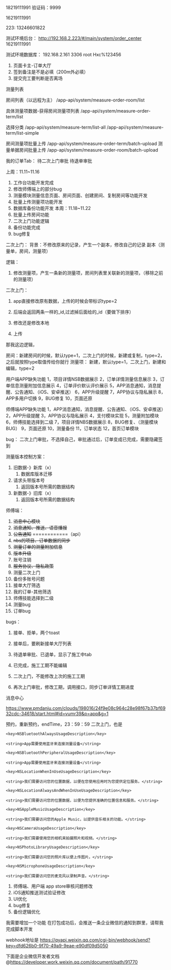 18219111991
验证码：9999

16219111991

223:
13246601822

测试环境后台：
http://192.168.2.223/#/main/system/order_center
16219111991

测试环境数据库：
192.168.2.161 3306
root
Hxc%123456


1. 页面卡主-订单大厅
2. 签到备注是不是必填（200m外必填）
3. 提交完工要判断是否离场



测量列表

房间列表（以远程为主）
/app-api/system/measure-order-room/list


具体测量项数据-获得房间测量项列表
/app-api/system/measure-order-term/list

选择分类
/app-api/system/measure-term/list-all
/app-api/system/measure-term/list-simple

房间测量项批量上传
/app-api/system/measure-order-term/batch-upload
测量单据房间批量上传
/app-api/system/measure-order-room/batch-upload


我的订单Tab：
待二次上门审批
待退单审批



上周：11.11~11.16
1. 工作台功能开发完成
2. 修改师傅端上的部分bug
3. 测量模块测量信息页面、房间页面、创建房间、复制房间等功能开发
4. 批量上传测量项功能开发
5. 数据库备份功能开发
本周：11.18~11.22
1. 批量上传房间功能
2. 二次上门功能逻辑
3. 备份功能完成
4. bug修复



二次上门：
背景：不修改原来的记录，产生一个副本，修改自己的记录
副本（测量单，房间，测量项）


逻辑：


1. 修改测量项，产生一条新的测量项，房间列表里关联新的测量项，（移除之前的测量项）

二次上门：
1. app直接修改原有数据，上传的时候会带标识type=2
2. 后端会返回两条一样的_id,过滤掉后面给的_id（要做下排序）





3. 修改还是修改本地
4. 上传
   
   

那我这边逻辑，

房间：新建房间的时候，默认type=1，二次上门的时候，新建或复制，type=2，之后就按照type取值传给你就行
测量项： 新建，默认type=1，二次上门，新建和编辑，type=2


用户端APP缺失功能
1，项目详情NSB数据展示
2，订单详情测量信息展示
3，订单信息测量附加信息展示
4，订单评价默认评价展示
5，APP消息通知，消息提醒、公告通知、（iOS、安卓推送）
6，APP升级提醒
7，APP协议与隐私展示
8，APP多用户切换
9，BUG修复
10，页面还原


师傅端APP缺失功能
1，APP消息通知，消息提醒、公告通知、（iOS、安卓推送）
2，APP升级提醒
3，APP协议与隐私展示
4，支付模块实现
5，测量附加模块
6，师傅技能选择到二级
7，项目详情NBS数据展示
8，BUG修复、（测量模块BUG）
9，页面还原
10，测量备份
11，订单状态
12，首页订单模块


bug：
二次上门审批，不选择自己，审批通过后，订单变成已完成，需要隐藏签到



测量版本控制方案：

1. 旧数据-》新库（x）
	1. 数据库版本迁移
2. 请求头带版本号
	1. 返回版本号所需的数据结构
3. 新数据-》旧库（x）
	1. 返回版本号所需的数据结构




师傅端：
1. ~~消息中心模块~~
2. ~~消息通知、推送、语音播报~~
3. ~~公告通知~~                 ============（api）
4. ~~nbs的项目、订单数据的同步~~
5. ~~测量订单的测量附加信息~~
6. ~~版本升级~~
7. 账号注销
8. ~~服务协议、隐私政策~~
9. 测量二次上门
10. 备份多账号问题
11. 接单大厅筛选
12. 我的订单-其他筛选
13. 师傅技能选择到二级
14. 测量bug
15. 订单bug



bugs：
1. 接单、拒单，两个toast
2. 接单后，要刷新接单大厅列表
3. 待退单审批、已退单，显示了施工中tab


1. 已完成，施工工期不能编辑
2. 二次上门，不能修改上次的施工工期
3. 再次上门审批，修改工期，调用接口，同步订单详情工期进度



消息中心

https://www.pmdaniu.com/clouds/198016/24f9e08c964c28e98f67b37bf6932cdc-34618/start.html#id=vumr39&p=app&g=1


预约，重新预约，endTime，23：59：59
二次上门，也是


```
<key>NSBluetoothAlwaysUsageDescription</key>

<string>App需要使用蓝牙来连接测量设备</string>

<key>NSBluetoothPeripheralUsageDescription</key>

<string>App需要使用蓝牙来连接测量设备</string>

<key>NSLocationWhenInUseUsageDescription</key>

<string>我们需要访问您的位置数据，以便在您使用应用时为您提供定位服务。</string>

<key>NSLocationAlwaysAndWhenInUseUsageDescription</key>

<string>我们需要访问您的位置数据，以便为您提供准确的位置信息和服务。</string>

<key>NSAppleMusicUsageDescription</key>

<string>我们需要访问您的Apple Music，以提供音乐相关的功能。</string>

<key>NSCameraUsageDescription</key>

<string>我们需要使用您的相机来拍摄照片和视频。</string>

<key>NSPhotoLibraryUsageDescription</key>

<string>我们需要访问您的照片库以便上传图片。</string>

<key>NSMicrophoneUsageDescription</key>

<string>我们需要访问您的麦克风以录制声音。</string>
```


1. 师傅端、用户端 app store审核问题修改
2. iOS通知推送测试验证修改
3. UI优化
4. bug修复
5. 备份逻辑优化







我需要增加一个功能
在打包成功后，会推送一条企业微信的通知到群里，请帮我完成脚本开发

webhook地址是
https://qyapi.weixin.qq.com/cgi-bin/webhook/send?key=dfd626b0-9f70-49a9-9eae-e90df09d5050 

下面是企业微信开发者文档
@https://developer.work.weixin.qq.com/document/path/91770 